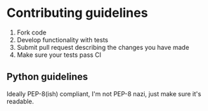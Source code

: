 # Contributing guidelines

1. Fork code
2. Develop functionality with tests
3. Submit pull request describing the changes you have made
4. Make sure your tests pass CI

## Python guidelines

Ideally PEP-8(ish) compliant, I'm not PEP-8 nazi, just make sure it's readable.
